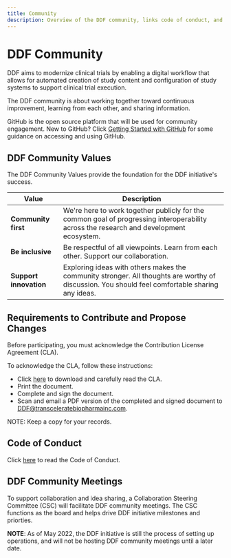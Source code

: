 ```yaml
---
title: Community 
description: Overview of the DDF community, links code of conduct, and community meetings
---
```

# DDF Community

DDF aims to modernize clinical trials by enabling a digital workflow that allows for automated creation of study content and configuration of study systems to support clinical trial execution.

The DDF community is about working together toward continuous improvement, learning from each other, and sharing information.  

GitHub is the open source platform that will be used for community engagement. New to GitHub? Click [Getting Started with GitHub](github-support.md) for some guidance on accessing and using GitHub.

## DDF Community Values

The DDF Community Values provide the foundation for the DDF initiative's success.

|Value                  |Description                                                                                                       |
|---                    |---                                                                                                               |
|**Community first**    |We're here to work together publicly for the common goal of progressing interoperability across the research and development ecosystem.|
|**Be inclusive**       |Be respectful of all viewpoints. Learn from each other. Support our collaboration.                 |
|**Support innovation** |Exploring ideas with others makes the community stronger. All thoughts are worthy of discussion. You should feel comfortable sharing any ideas.|

## Requirements to Contribute and Propose Changes

Before participating, you must acknowledge the Contribution License Agreement (CLA).

To acknowledge the CLA, follow these instructions:
- Click [here](\documents\DDF_CLA_2022MAR28_FINAL.pdf) to download and carefully read the CLA.
- Print the document.
- Complete and sign the document.
- Scan and email a PDF version of the completed and signed document to [DDF@transceleratebiopharmainc.com](mailto:DDF@transceleratebiopharmainc.com?subject=Signed%20CLA).

NOTE: Keep a copy for your records.

## Code of Conduct

Click [here](code-of-conduct.md) to read the Code of Conduct.

## DDF Community Meetings
To support collaboration and idea sharing, a Collaboration Steering Committee (CSC) will facilitate DDF community meetings. The CSC functions as the board and helps drive DDF initiative milestones and priorties.

**NOTE**: As of May 2022, the DDF initiative is still the process of setting up operations, and will not be hosting DDF community meetings until a later date. 

